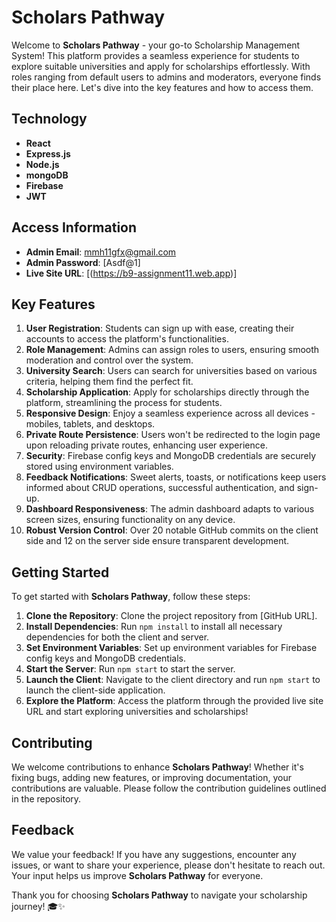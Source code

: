 # Scholars Pathway

Welcome to **Scholars Pathway** - your go-to Scholarship Management System! This platform provides a seamless experience for students to explore suitable universities and apply for scholarships effortlessly. With roles ranging from default users to admins and moderators, everyone finds their place here. Let's dive into the key features and how to access them.

## Technology
- **React**
- **Express.js**
- **Node.js**
- **mongoDB**
- **Firebase**
- **JWT**
## Access Information

- **Admin Email**: mmh11gfx@gmail.com
- **Admin Password**: [Asdf@1]
- **Live Site URL**: [(https://b9-assignment11.web.app)]

## Key Features

1. **User Registration**: Students can sign up with ease, creating their accounts to access the platform's functionalities.
2. **Role Management**: Admins can assign roles to users, ensuring smooth moderation and control over the system.
3. **University Search**: Users can search for universities based on various criteria, helping them find the perfect fit.
4. **Scholarship Application**: Apply for scholarships directly through the platform, streamlining the process for students.
5. **Responsive Design**: Enjoy a seamless experience across all devices - mobiles, tablets, and desktops.
6. **Private Route Persistence**: Users won't be redirected to the login page upon reloading private routes, enhancing user experience.
7. **Security**: Firebase config keys and MongoDB credentials are securely stored using environment variables.
8. **Feedback Notifications**: Sweet alerts, toasts, or notifications keep users informed about CRUD operations, successful authentication, and sign-up.
9. **Dashboard Responsiveness**: The admin dashboard adapts to various screen sizes, ensuring functionality on any device.
10. **Robust Version Control**: Over 20 notable GitHub commits on the client side and 12 on the server side ensure transparent development.

## Getting Started

To get started with **Scholars Pathway**, follow these steps:

1. **Clone the Repository**: Clone the project repository from [GitHub URL].
2. **Install Dependencies**: Run `npm install` to install all necessary dependencies for both the client and server.
3. **Set Environment Variables**: Set up environment variables for Firebase config keys and MongoDB credentials.
4. **Start the Server**: Run `npm start` to start the server.
5. **Launch the Client**: Navigate to the client directory and run `npm start` to launch the client-side application.
6. **Explore the Platform**: Access the platform through the provided live site URL and start exploring universities and scholarships!

## Contributing

We welcome contributions to enhance **Scholars Pathway**! Whether it's fixing bugs, adding new features, or improving documentation, your contributions are valuable. Please follow the contribution guidelines outlined in the repository.

## Feedback

We value your feedback! If you have any suggestions, encounter any issues, or want to share your experience, please don't hesitate to reach out. Your input helps us improve **Scholars Pathway** for everyone.

Thank you for choosing **Scholars Pathway** to navigate your scholarship journey! 🎓✨
